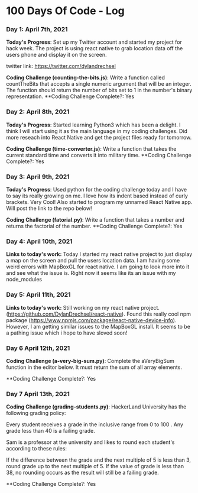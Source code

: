 # 100 Days Of Code - Log

### Day 1: April 7th, 2021 

**Today's Progress**: Set up my Twitter account and started my project for hack week. The project is using react native to grab location data off the users phone and display it on the screen.

twitter link: https://twitter.com/dylandrechsel

**Coding Challenge (counting-the-bits.js)**: Write a function called countTheBits that accepts a single numeric argument that will be an integer. The function should return the number of bits set to 1 in the number's binary representation.
**Coding Challenge Complete?: Yes

### Day 2: April 8th, 2021 

**Today's Progress**: Started learning Python3 which has been a delight. I think I will start using it as the main language in my coding challenges. Did more reseach into React Native and get the project files ready for tomorrow.

**Coding Challenge (time-converter.js)**: Write a function that takes the current standard time and converts it into military time.
**Coding Challenge Complete?: Yes

### Day 3: April 9th, 2021 

**Today's Progress**: Used python for the coding challenge today and I have to say its really growing on me. I love how its indent based instead of curly brackets. Very Cool! Also started to program my unnamed React Native app. Will post the link to the repo below!

**Coding Challenge (fatorial.py)**: Write a function that takes a number and returns the factorial of the number.
**Coding Challenge Complete?: Yes

### Day 4: April 10th, 2021 
**Links to today's work:** Today I started my react native project to just display a map on the screen and pull the users location data. I am having some weird errors with MapBoxGL for react native. I am going to look more into it and see what the issue is. Right now it seems like its an issue with my node_modules

### Day 5: April 11th, 2021 
**Links to today's work:** Still working on my react native project. (https://github.com/DylanDrechsel/react-native). Found this really cool npm package (https://www.npmjs.com/package/react-native-device-info). However, I am getting similar issues to the MapBoxGL install. It seems to be a pathing issue which i hope to have sloved soon!

### Day 6 April 12th, 2021 
**Coding Challenge (a-very-big-sum.py)**: Complete the aVeryBigSum function in the editor below. It must return the sum of all array elements.

**Coding Challenge Complete?: Yes

### Day 7 April 13th, 2021 
**Coding Challenge (grading-students.py)**: HackerLand University has the following grading policy:

Every student receives a grade in the inclusive range from 0 to 100 .
Any grade less than 40 is a failing grade.

Sam is a professor at the university and likes to round each student's  according to these rules:

If the difference between the grade and the next multiple of 5 is less than 3, round grade up to the next multiple of 5.
If the value of grade is less than 38, no rounding occurs as the result will still be a failing grade.

**Coding Challenge Complete?: Yes





